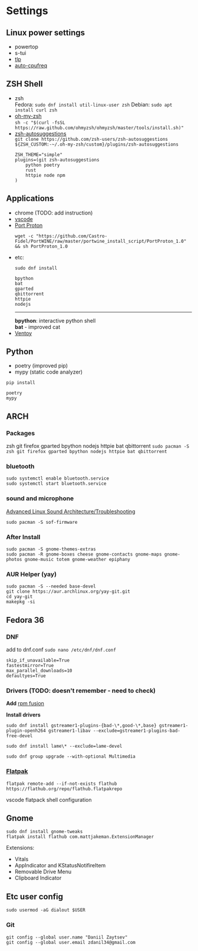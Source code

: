 # **Settings**

## Linux power settings

- powertop
- s-tui
- [tlp](https://linrunner.de/tlp/index.html)
- [auto-cpufreq](https://github.com/AdnanHodzic/auto-cpufreq)

## ZSH Shell
- zsh  
  Fedora: `sudo dnf install util-linux-user zsh`
  Debian: `sudo apt install curl zsh`
- [oh-my-zsh](https://ohmyz.sh/)  
  `sh -c "$(curl -fsSL https://raw.github.com/ohmyzsh/ohmyzsh/master/tools/install.sh)"`
- [zsh-autosuggestions](https://github.com/zsh-users/zsh-autosuggestions)  
  `git clone https://github.com/zsh-users/zsh-autosuggestions ${ZSH_CUSTOM:-~/.oh-my-zsh/custom}/plugins/zsh-autosuggestions`
  ```
  ZSH_THEME="simple"
  plugins=(git zsh-autosuggestions
      python poetry
      rust
      httpie node npm
  )
  ```

## Applications
- chrome (TODO: add instruction)
- [vscode](https://code.visualstudio.com/docs/setup/linux)
- [Port Proton](https://portwine-linux.ru/port-proton-linux/)
  ```
  wget -c "https://github.com/Castro-Fidel/PortWINE/raw/master/portwine_install_script/PortProton_1.0" && sh PortProton_1.0
  ```
- etc:
  ```
  sudo dnf install

  bpython 
  bat
  gparted
  qbittorrent
  httpie
  nodejs
  ```
  <!-- <hr> -->
  <!-- <b>bpython</b>: interactive python shell<br> -->
  <!-- <b>bat</b>: improved cat -->
  ---
  **bpython**: interactive python shell  
  **bat** - improved cat
- [Ventoy](https://www.ventoy.net/en/index.html)


## Python

- poetry (improved pip)
- mypy (static code analyzer)

```
pip install

poetry 
mypy
```

## ARCH

### Packages
zsh git firefox gparted bpython nodejs httpie bat qbittorrent
`sudo pacman -S zsh git firefox gparted bpython nodejs httpie bat qbittorrent`

### bluetooth
```
sudo systemctl enable bluetooth.service
sudo systemctl start bluetooth.service
```
### sound and microphone
[Advanced Linux Sound Architecture/Troubleshooting](https://wiki.archlinux.org/title/Advanced_Linux_Sound_Architecture)
```
sudo pacman -S sof-firmware
```

### After Install
```
sudo pacman -S gnome-themes-extras 
sudo pacman -R gnome-boxes cheese gnome-contacts gnome-maps gnome-photos gnome-music totem gnome-weather epiphany
```

### AUR Helper (yay)
```
sudo pacman -S --needed base-devel
git clone https://aur.archlinux.org/yay-git.git
cd yay-git
makepkg -si
```

## Fedora 36

### DNF 
add to dnf.conf `sudo nano /etc/dnf/dnf.conf`
```
skip_if_unavailable=True
fastestmirror=True 
max_parallel_downloads=10 
defaultyes=True
```


### Drivers (TODO: doesn't remember - need to check)
**Add** [rpm fusion](https://rpmfusion.org/)  

**Install drivers**
```
sudo dnf install gstreamer1-plugins-{bad-\*,good-\*,base} gstreamer1-plugin-openh264 gstreamer1-libav --exclude=gstreamer1-plugins-bad-free-devel

sudo dnf install lame\* --exclude=lame-devel

sudo dnf group upgrade --with-optional Multimedia
```

### [Flatpak](https://flatpak.org/)

```
flatpak remote-add --if-not-exists flathub https://flathub.org/repo/flathub.flatpakrepo
```
vscode flatpack shell configuration


## Gnome

```console
sudo dnf install gnome-tweaks
flatpak install flathub com.mattjakeman.ExtensionManager
```
Extensions:
- Vitals
- AppIndicator and KStatusNotifireItem
- Removable Drive Menu
- Clipboard Indicator
  

## Etc user config

```
sudo usermod -aG dialout $USER
```

### Git
```
git config --global user.name "Daniil Zaytsev"
git config --global user.email zdanil34@gmail.com
```
<!-- git config --global credential.helper cache
git config --global credential.helper "cache --timeout=3600" -->

